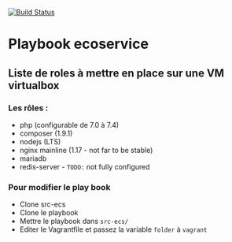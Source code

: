 [![Build Status](https://travis-ci.org/g4-dev/playbook-ecs.svg?branch=master)](https://travis-ci.org/g4-dev/playbook-ecs)

# Playbook ecoservice

Liste de roles à mettre en place sur une VM virtualbox
---
### Les rôles :
- php (configurable de 7.0 à 7.4)
- composer (1.9.1)
- nodejs (LTS)
- nginx mainline (1.17 - not far to be stable)
- mariadb
- redis-server - `TODO:` not fully configured  

### Pour modifier le play book
- Clone src-ecs
- Clone le playbook
- Mettre le playbook dans `src-ecs/`
- Editer le Vagrantfile et passez la variable `folder` à `vagrant`
